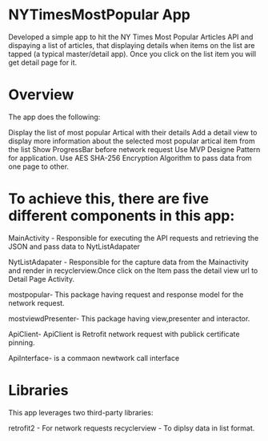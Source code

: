 # NYTimesMostPopular App
Developed a simple app to hit the NY Times Most Popular Articles API and dispaying a list of articles, that displaying details when items on the list are tapped (a typical master/detail app).
Once you click on the list item you will get detail page for it.


# Overview

The app does the following:

Display the list of most popular Artical with their details
Add a detail view to display more information about the selected most popular artical item from the list
Show ProgressBar before network request
Use MVP Designe Pattern for application.
Use AES SHA-256 Encryption Algorithm to pass data from one page to other. 

# To achieve this, there are five different components in this app:

MainActivity - Responsible for executing the API requests and retrieving the JSON and pass data to NytListAdapater

NytListAdapater - Responsible for the capture data from the Mainactivity and render in recyclerview.Once click on the Item pass the 
detail view url to Detail Page Activity.

mostpopular- This package having request and response model for the network request.

mostviewdPresenter- This package having view,presenter and interactor.

ApiClient- ApiClient is Retrofit network request with publick certificate pinning. 

ApiInterface- is a commaon newtwork call interface 

# Libraries
This app leverages two third-party libraries:

retrofit2 - For network requests
recyclerview - To diplsy data in list format. 

